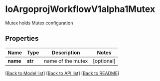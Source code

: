 # IoArgoprojWorkflowV1alpha1Mutex

Mutex holds Mutex configuration
## Properties
Name | Type | Description | Notes
------------ | ------------- | ------------- | -------------
**name** | **str** | name of the mutex | [optional] 

[[Back to Model list]](../README.md#documentation-for-models) [[Back to API list]](../README.md#documentation-for-api-endpoints) [[Back to README]](../README.md)


